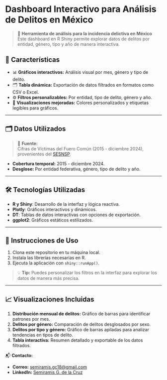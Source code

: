 # Dashboard Interactivo para Análisis de Delitos en México

> 🚨 **Herramienta de análisis para la incidencia delictiva en México**  
> Este dashboard en R Shiny permite explorar datos de delitos por entidad, género, tipo y año de manera interactiva.


## 🎯 **Características**
- 📊 **Gráficos interactivos:** Análisis visual por mes, género y tipo de delito.
- 🗂️ **Tabla dinámica:** Exportación de datos filtrados en formatos como CSV o Excel.
- ⚙️ **Filtros personalizables:** Por entidad, tipo de delito, género y año.
- 🎨 **Visualizaciones mejoradas:** Colores personalizados y etiquetas legibles para gráficos.

---

## 🗂️ **Datos Utilizados**
> 📌 **Fuente:**  
> Cifras de Víctimas del Fuero Común (2015 - diciembre 2024), provenientes del [SESNSP](https://www.gob.mx/sesnsp/acciones-y-programas/datos-abiertos-de-incidencia-delictiva).

- **Cobertura temporal:** 2015 - diciembre 2024.  
- **Desglose:** Por entidad federativa, género, tipo de delito y año.

---

## 🛠️ **Tecnologías Utilizadas**
- **R y Shiny**: Desarrollo de la interfaz y lógica reactiva.
- **Plotly**: Gráficos interactivos y dinámicos.
- **DT**: Tablas de datos interactivas con opciones de exportación.
- **ggplot2**: Gráficos estáticos estilizados.

---

## 🚀 **Instrucciones de Uso**
1. Clona este repositorio en tu máquina local.
2. Instala las librerías necesarias en R.
3. Ejecuta la aplicación con `shiny::runApp()`.

> 💡 **Tip:** Puedes personalizar los filtros en la interfaz para explorar los datos de manera más precisa.

---

## 📈 **Visualizaciones Incluidas**
1. **Distribución mensual de delitos:** Gráfico de barras para identificar patrones por mes.  
2. **Delitos por género:** Comparación de delitos desglosados por sexo.  
3. **Delitos por tipo y género:** Gráfico de barras apiladas para analizar tendencias en tipos de delito.  
4. **Tabla interactiva:** Resumen detallado y exportable de los datos filtrados.


📬 **Contacto:**  
- **Correo:** [semiramis.gc18@gmail.com](mailto:semiramis.gc18@gmail.com)  
- **LinkedIn:** [Semiramis G. de la Cruz](https://www.linkedin.com/in/semiramis-g-de-la-cruz-56b3181b4/)  


